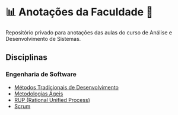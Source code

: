 # 📊 Anotações da Faculdade 🏫

Repositório privado para anotações das aulas do curso de Análise e Desenvolvimento de Sistemas.

## Disciplinas

### Engenharia de Software
- [Métodos Tradicionais de Desenvolvimento](./Engenharia%20de%20Software/Métodos%20Tradicionais%20de%20Desenvolvimento.md)
- [Metodologias Ágeis](./Engenharia%20de%20Software/Metodologias%20Ágeis.md)
- [RUP (Rational Unified Process)](./Engenharia%20de%20Software/RUP%20(Rational%20Unified%20Process).md)
- [Scrum](./Engenharia%20de%20Software/Scrum.md)
